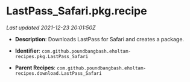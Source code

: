 # LastPass_Safari.pkg.recipe

_Last updated 2021-12-23 20:01:50Z_

- **Description**: Downloads LastPass for Safari and creates a package.

- **Identifier**: `com.github.poundbangbash.eholtam-recipes.pkg.LastPass_Safari`

- **Parent Recipes**: `com.github.poundbangbash.eholtam-recipes.download.LastPass_Safari`
